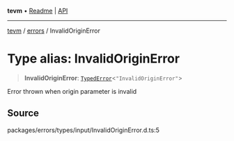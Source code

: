 **tevm** • [Readme](../../README.md) \| [API](../../modules.md)

***

[tevm](../../README.md) / [errors](../README.md) / InvalidOriginError

# Type alias: InvalidOriginError

> **InvalidOriginError**: [`TypedError`](TypedError.md)\<`"InvalidOriginError"`\>

Error thrown when origin parameter is invalid

## Source

packages/errors/types/input/InvalidOriginError.d.ts:5
